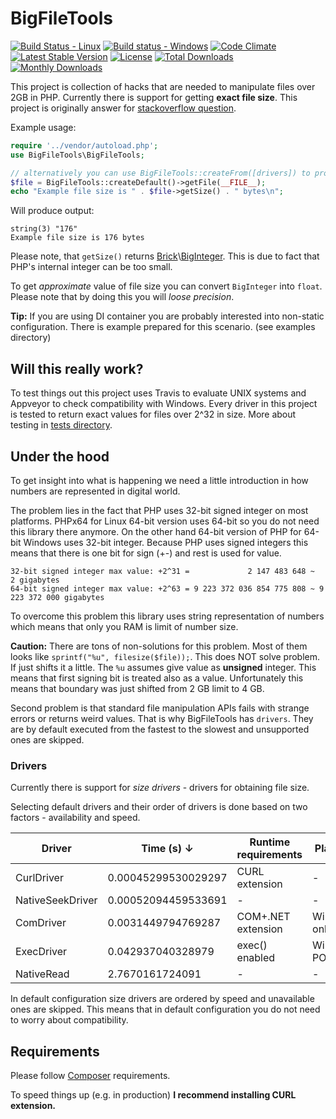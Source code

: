 # BigFileTools #
[![Build Status - Linux](https://travis-ci.org/jkuchar/BigFileTools.svg?branch=master)](https://travis-ci.org/jkuchar/BigFileTools)
[![Build status - Windows](https://ci.appveyor.com/api/projects/status/v5af2son33j443xw/branch/master?svg=true)](https://ci.appveyor.com/project/jkuchar/bigfiletools/branch/master)
[![Code Climate](https://codeclimate.com/github/jkuchar/BigFileTools/badges/gpa.svg)](https://codeclimate.com/github/jkuchar/BigFileTools)
[![Latest Stable Version](https://poser.pugx.org/jkuchar/bigfiletools/v/stable)](https://packagist.org/packages/jkuchar/bigfiletools)
[![License](https://poser.pugx.org/jkuchar/bigfiletools/license)](https://packagist.org/packages/jkuchar/bigfiletools)
[![Total Downloads](https://poser.pugx.org/jkuchar/bigfiletools/downloads)](https://packagist.org/packages/jkuchar/bigfiletools)
[![Monthly Downloads](https://poser.pugx.org/jkuchar/bigfiletools/d/monthly)](https://packagist.org/packages/jkuchar/bigfiletools)


This project is collection of hacks that are needed to manipulate files over 2GB in PHP. Currently there is support for getting **exact file size**. This project is originally answer for [stackoverflow question](http://stackoverflow.com/questions/5501451/php-x86-how-to-get-filesize-of-2gb-file-without-external-program). 

Example usage:
````php
require '../vendor/autoload.php';
use BigFileTools\BigFileTools;

// alternatively you can use BigFileTools::createFrom([drivers]) to provide custom drivers
$file = BigFileTools::createDefault()->getFile(__FILE__);
echo "Example file size is " . $file->getSize() . " bytes\n";
````
Will produce output:
````
string(3) "176"
Example file size is 176 bytes
````
Please note, that `getSize()` returns [Brick](https://github.com/brick/math)\\[BigInteger](http://brick.io/math/class-Brick.Math.BigInteger.html). This is due to fact that PHP's internal integer can be too small. 

To get *approximate* value of file size you can convert `BigInteger` into `float`. Please note that by doing this you will *loose precision*.

**Tip:** If you are using DI container you are probably interested into non-static configuration. There is example prepared for this scenario. (see examples directory)

## Will this really work? ##

To test things out this project uses Travis to evaluate UNIX systems and Appveyor to check compatibility with Windows. Every driver in this project is tested to return exact values for files over 2^32 in size. More about testing in [tests directory](tests). 



## Under the hood ##

To get insight into what is happening we need a little introduction in how numbers are represented in digital world.

The problem lies in the fact that PHP uses 32-bit signed integer on most platforms. PHPx64 for Linux 64-bit version uses 64-bit so you do not need this library there anymore. On the other hand 64-bit version of PHP for 64-bit Windows uses 32-bit integer. Because PHP uses signed integers this means that there is one bit for sign (+-) and rest is used for value.

````
32-bit signed integer max value: +2^31 =             2 147 483 648 ~             2 gigabytes
64-bit signed integer max value: +2^63 = 9 223 372 036 854 775 808 ~ 9 223 372 000 gigabytes
````

To overcome this problem this library uses string representation of numbers which means that only you RAM is limit of number size.

**Caution:** There are tons of non-solutions for this problem. Most of them looks like `sprintf("%u", filesize($file));`. This does NOT solve problem. If just shifts it a little. The `%u` assumes give value as **unsigned** integer. This means that first signing bit is treated also as a value. Unfortunately this means that boundary was just shifted from 2 GB limit to 4 GB. 

Second problem is that standard file manipulation APIs fails with strange errors or returns weird values. That is why BigFileTools has `drivers`. They are by default executed from the fastest to the slowest and unsupported ones are skipped.

### Drivers ###

Currently there is support for *size drivers* - drivers for obtaining file size.

Selecting default drivers and their order of drivers is done based on two factors - availability and speed.

| Driver           | Time (s) ↓          | Runtime requirements | Platform 
| ---------------  | ------------------- | --------------       | ---------
| CurlDriver       | 0.00045299530029297 | CURL extension       | -
| NativeSeekDriver | 0.00052094459533691 | -                    | -
| ComDriver        | 0.0031449794769287  | COM+.NET extension   | Windows only
| ExecDriver       | 0.042937040328979   | exec() enabled       | Windows, POSIX
| NativeRead       | 2.7670161724091     | -                    | -

In default configuration size drivers are ordered by speed and unavailable ones are skipped. This means that in default configuration you do not need to worry about compatibility.

Requirements
------------
Please follow [Composer](https://getcomposer.org/) requirements.

To speed things up (e.g. in production) **I recommend installing CURL extension.**
